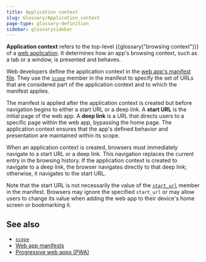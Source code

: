 ```yaml
---
title: Application context
slug: Glossary/Application_context
page-type: glossary-definition
sidebar: glossarysidebar
---
```


**Application context** refers to the top-level {{glossary("browsing context")}} of a [web application](/en-US/docs/Web/Progressive_web_apps).
It determines how an app's browsing context, such as a tab or a window, is presented and behaves.

Web developers define the application context in the [web app's manifest file](/en-US/docs/Web/Progressive_web_apps/Manifest).
They use the [`scope`](/en-US/docs/Web/Progressive_web_apps/Manifest/Reference/scope) member in the manifest to specify the set of URLs that are considered part of the application context and to which the manifest applies.

The manifest is applied after the application context is created but before navigation begins to either a start URL or a deep link.
A **start URL** is the initial page of the web app.
A **deep link** is a URL that directs users to a specific page within the web app, bypassing the home page.
The application context ensures that the app's defined behavior and presentation are maintained within its scope.

When an application context is created, browsers must immediately navigate to a start URL or a deep link.
This navigation replaces the current entry in the browsing history.
If the application context is created to navigate to a deep link, the browser navigates directly to that deep link; otherwise, it navigates to the start URL.

Note that the start URL is not necessarily the value of the [`start_url`](/en-US/docs/Web/Progressive_web_apps/Manifest/Reference/start_url) member in the manifest. Browsers may ignore the specified `start_url` or may allow users to change its value when adding the web app to their device's home screen or bookmarking it.

## See also

- [`scope`](/en-US/docs/Web/Progressive_web_apps/Manifest/Reference/scope)
- [Web app manifests](/en-US/docs/Web/Progressive_web_apps/Manifest)
- [Progressive web apps (PWA)](/en-US/docs/Web/Progressive_web_apps)
